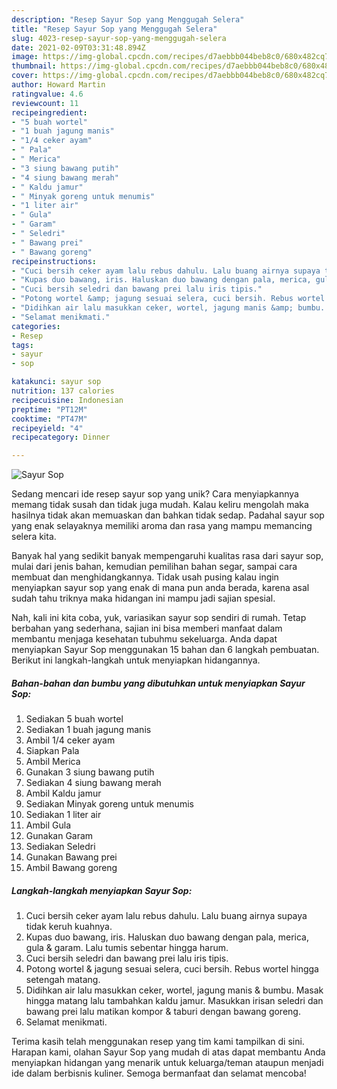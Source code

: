 ```yaml
---
description: "Resep Sayur Sop yang Menggugah Selera"
title: "Resep Sayur Sop yang Menggugah Selera"
slug: 4023-resep-sayur-sop-yang-menggugah-selera
date: 2021-02-09T03:31:48.894Z
image: https://img-global.cpcdn.com/recipes/d7aebbb044beb8c0/680x482cq70/sayur-sop-foto-resep-utama.jpg
thumbnail: https://img-global.cpcdn.com/recipes/d7aebbb044beb8c0/680x482cq70/sayur-sop-foto-resep-utama.jpg
cover: https://img-global.cpcdn.com/recipes/d7aebbb044beb8c0/680x482cq70/sayur-sop-foto-resep-utama.jpg
author: Howard Martin
ratingvalue: 4.6
reviewcount: 11
recipeingredient:
- "5 buah wortel"
- "1 buah jagung manis"
- "1/4 ceker ayam"
- " Pala"
- " Merica"
- "3 siung bawang putih"
- "4 siung bawang merah"
- " Kaldu jamur"
- " Minyak goreng untuk menumis"
- "1 liter air"
- " Gula"
- " Garam"
- " Seledri"
- " Bawang prei"
- " Bawang goreng"
recipeinstructions:
- "Cuci bersih ceker ayam lalu rebus dahulu. Lalu buang airnya supaya tidak keruh kuahnya."
- "Kupas duo bawang, iris. Haluskan duo bawang dengan pala, merica, gula &amp; garam. Lalu tumis sebentar hingga harum."
- "Cuci bersih seledri dan bawang prei lalu iris tipis."
- "Potong wortel &amp; jagung sesuai selera, cuci bersih. Rebus wortel hingga setengah matang."
- "Didihkan air lalu masukkan ceker, wortel, jagung manis &amp; bumbu. Masak hingga matang lalu tambahkan kaldu jamur. Masukkan irisan seledri dan bawang prei lalu matikan kompor &amp; taburi dengan bawang goreng."
- "Selamat menikmati."
categories:
- Resep
tags:
- sayur
- sop

katakunci: sayur sop 
nutrition: 137 calories
recipecuisine: Indonesian
preptime: "PT12M"
cooktime: "PT47M"
recipeyield: "4"
recipecategory: Dinner

---
```



![Sayur Sop](https://img-global.cpcdn.com/recipes/d7aebbb044beb8c0/680x482cq70/sayur-sop-foto-resep-utama.jpg)

Sedang mencari ide resep sayur sop yang unik? Cara menyiapkannya memang tidak susah dan tidak juga mudah. Kalau keliru mengolah maka hasilnya tidak akan memuaskan dan bahkan tidak sedap. Padahal sayur sop yang enak selayaknya memiliki aroma dan rasa yang mampu memancing selera kita.

Banyak hal yang sedikit banyak mempengaruhi kualitas rasa dari sayur sop, mulai dari jenis bahan, kemudian pemilihan bahan segar, sampai cara membuat dan menghidangkannya. Tidak usah pusing kalau ingin menyiapkan sayur sop yang enak di mana pun anda berada, karena asal sudah tahu triknya maka hidangan ini mampu jadi sajian spesial.




Nah, kali ini kita coba, yuk, variasikan sayur sop sendiri di rumah. Tetap berbahan yang sederhana, sajian ini bisa memberi manfaat dalam membantu menjaga kesehatan tubuhmu sekeluarga. Anda dapat menyiapkan Sayur Sop menggunakan 15 bahan dan 6 langkah pembuatan. Berikut ini langkah-langkah untuk menyiapkan hidangannya.

<!--inarticleads1-->

##### Bahan-bahan dan bumbu yang dibutuhkan untuk menyiapkan Sayur Sop:

1. Sediakan 5 buah wortel
1. Sediakan 1 buah jagung manis
1. Ambil 1/4 ceker ayam
1. Siapkan  Pala
1. Ambil  Merica
1. Gunakan 3 siung bawang putih
1. Sediakan 4 siung bawang merah
1. Ambil  Kaldu jamur
1. Sediakan  Minyak goreng untuk menumis
1. Sediakan 1 liter air
1. Ambil  Gula
1. Gunakan  Garam
1. Sediakan  Seledri
1. Gunakan  Bawang prei
1. Ambil  Bawang goreng




<!--inarticleads2-->

##### Langkah-langkah menyiapkan Sayur Sop:

1. Cuci bersih ceker ayam lalu rebus dahulu. Lalu buang airnya supaya tidak keruh kuahnya.
1. Kupas duo bawang, iris. Haluskan duo bawang dengan pala, merica, gula &amp; garam. Lalu tumis sebentar hingga harum.
1. Cuci bersih seledri dan bawang prei lalu iris tipis.
1. Potong wortel &amp; jagung sesuai selera, cuci bersih. Rebus wortel hingga setengah matang.
1. Didihkan air lalu masukkan ceker, wortel, jagung manis &amp; bumbu. Masak hingga matang lalu tambahkan kaldu jamur. Masukkan irisan seledri dan bawang prei lalu matikan kompor &amp; taburi dengan bawang goreng.
1. Selamat menikmati.




Terima kasih telah menggunakan resep yang tim kami tampilkan di sini. Harapan kami, olahan Sayur Sop yang mudah di atas dapat membantu Anda menyiapkan hidangan yang menarik untuk keluarga/teman ataupun menjadi ide dalam berbisnis kuliner. Semoga bermanfaat dan selamat mencoba!
